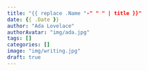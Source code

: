 ```yaml
---
title: "{{ replace .Name "-" " " | title }}"
date: {{ .Date }}
author: "Ada Lovelace"
authorAvatar: "img/ada.jpg"
tags: []
categories: []
image: "img/writing.jpg"
draft: true
---
```


